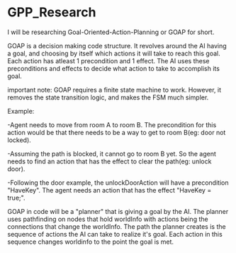 # GPP_Research

I will be researching Goal-Oriented-Action-Planning or GOAP for short.

GOAP is a decision making code structure. It revolves around the AI having a goal, and choosing by itself which actions it will take to reach this goal.
Each action has atleast 1 precondition and 1 effect. The AI uses these preconditions and effects to decide what action to take to accomplish its goal.

important note: GOAP requires a finite state machine to work. However, it removes the state transition logic, and makes the FSM much simpler.

Example:

-Agent needs to move from room A to room B. The precondition for this action would be that there needs to be a way to get to room B(eg: door not locked).

-Assuming the path is blocked, it cannot go to room B yet. So the agent needs to find an action that has the effect to clear the path(eg: unlock door).

-Following the door example, the unlockDoorAction will have a precondition "HaveKey". The agent needs an action that has the effect "HaveKey = true;".



GOAP in code will be a "planner" that is giving a goal by the AI. The planner uses pathfinding on nodes that hold worldInfo with actions being the connections that change the worldInfo. The path the planner creates is the sequence of actions the AI can take to realize it's goal. Each action in this sequence changes worldinfo to the point the goal is met.
